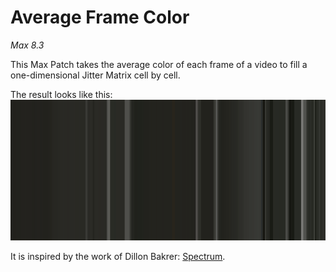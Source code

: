 # Average Frame Color

*Max 8.3*

This Max Patch takes the average color of each frame of a video to fill a one-dimensional Jitter Matrix cell by cell.

The result looks like this:
![Resulting image](/picture/Average_Frame_Color.png)

It is inspired by the work of Dillon Bakrer: [Spectrum](http://dillonbaker.com/#/spectrum/).




